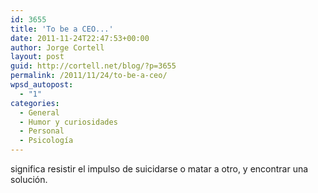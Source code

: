 ```yaml
---
id: 3655
title: 'To be a CEO...'
date: 2011-11-24T22:47:53+00:00
author: Jorge Cortell
layout: post
guid: http://cortell.net/blog/?p=3655
permalink: /2011/11/24/to-be-a-ceo/
wpsd_autopost:
  - "1"
categories:
  - General
  - Humor y curiosidades
  - Personal
  - Psicología
---
```

significa resistir el impulso de suicidarse o matar a otro, y encontrar una solución.